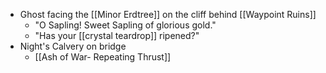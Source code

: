 - Ghost facing the [[Minor Erdtree]] on the cliff behind [[Waypoint Ruins]]
	- "O Sapling! Sweet Sapling of glorious gold."
	- "Has your [[crystal teardrop]] ripened?"
- Night's Calvery on bridge
	- [[Ash of War- Repeating Thrust]]